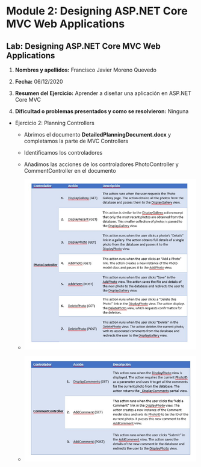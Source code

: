 # Module 2: Designing ASP.NET Core MVC Web Applications

## Lab: Designing ASP.NET Core MVC Web Applications

1. **Nombres y apellidos:** Francisco Javier Moreno Quevedo

2. **Fecha:** 06/12/2020

3. **Resumen del Ejercicio:**  Aprender a diseñar una aplicación en ASP.NET Core MVC

4. **Dificultad o problemas presentados y como se resolvieron:** Ninguna

   

- Ejercicio 2: Planning Controllers

  - Abrimos el documento **DetailedPlanningDocument.docx** y completamos la parte de MVC Controllers

  - Identificamos los controladores

  - Añadimos las acciones de los controladores PhotoController y CommentController en el documento

  - ![](./img/Captura1.jpg)

  - ![](./img/Captura2.jpg)

    

